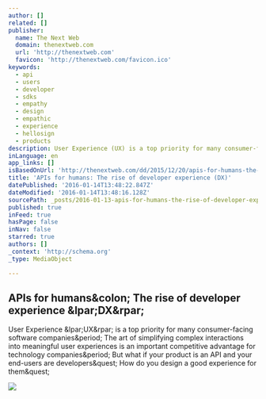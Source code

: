 ```yaml
---
author: []
related: []
publisher:
  name: The Next Web
  domain: thenextweb.com
  url: 'http://thenextweb.com'
  favicon: 'http://thenextweb.com/favicon.ico'
keywords:
  - api
  - users
  - developer
  - sdks
  - empathy
  - design
  - empathic
  - experience
  - hellosign
  - products
description: User Experience (UX) is a top priority for many consumer-facing software companies. The art of simplifying complex interactions into meaningful user experiences is an important competitive advantage for technology companies. But what if your product is an API and your end-users are developers? How do you design a good experience for them?
inLanguage: en
app_links: []
isBasedOnUrl: 'http://thenextweb.com/dd/2015/12/20/apis-for-humans-the-rise-of-developer-experience-dx/'
title: 'APIs for humans: The rise of developer experience (DX)'
datePublished: '2016-01-14T13:48:22.847Z'
dateModified: '2016-01-14T13:48:16.128Z'
sourcePath: _posts/2016-01-13-apis-for-humans-the-rise-of-developer-experience-dx.md
published: true
inFeed: true
hasPage: false
inNav: false
starred: true
authors: []
_context: 'http://schema.org'
_type: MediaObject

---
```

<article style=""><h1>APIs for humans&amp;colon; The rise of developer experience &amp;lpar;DX&amp;rpar;</h1><p>User Experience &amp;lpar;UX&amp;rpar; is a top priority for many consumer-facing software companies&amp;period; The art of simplifying complex interactions into meaningful user experiences is an important competitive advantage for technology companies&amp;period; But what if your product is an API and your end-users are developers&amp;quest; How do you design a good experience for them&amp;quest;</p><img src="http://cdn1.tnwcdn.com/wp-content/blogs.dir/1/files/2015/12/Screen-Shot-2015-12-20-at-12.14.24-AM.png" /></article>
